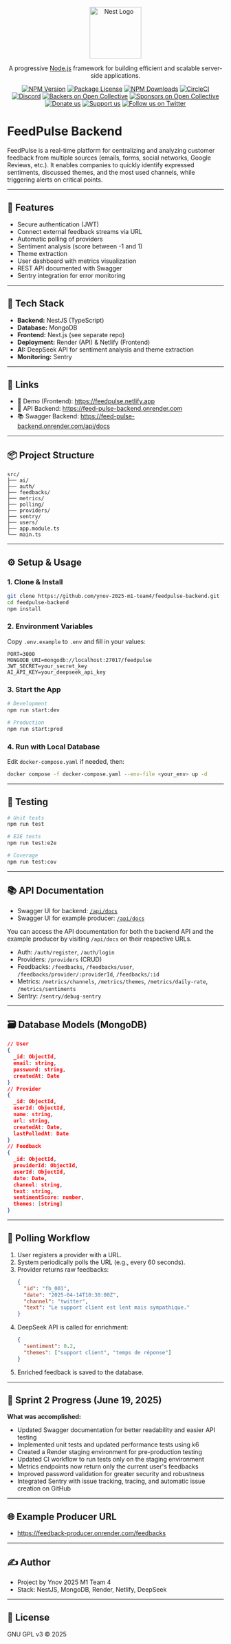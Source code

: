 <p align="center">
  <a href="http://nestjs.com/" target="blank"><img src="https://nestjs.com/img/logo-small.svg" width="120" alt="Nest Logo" /></a>
</p>

[circleci-image]: https://img.shields.io/circleci/build/github/nestjs/nest/master?token=abc123def456
[circleci-url]: https://circleci.com/gh/nestjs/nest

  <p align="center">A progressive <a href="http://nodejs.org" target="_blank">Node.js</a> framework for building efficient and scalable server-side applications.</p>
    <p align="center">
<a href="https://www.npmjs.com/~nestjscore" target="_blank"><img src="https://img.shields.io/npm/v/@nestjs/core.svg" alt="NPM Version" /></a>
<a href="https://www.npmjs.com/~nestjscore" target="_blank"><img src="https://img.shields.io/npm/l/@nestjs/core.svg" alt="Package License" /></a>
<a href="https://www.npmjs.com/~nestjscore" target="_blank"><img src="https://img.shields.io/npm/dm/@nestjs/common.svg" alt="NPM Downloads" /></a>
<a href="https://circleci.com/gh/nestjs/nest" target="_blank"><img src="https://img.shields.io/circleci/build/github/nestjs/nest/master" alt="CircleCI" /></a>
<a href="https://discord.gg/G7Qnnhy" target="_blank"><img src="https://img.shields.io/badge/discord-online-brightgreen.svg" alt="Discord"/></a>
<a href="https://opencollective.com/nest#backer" target="_blank"><img src="https://opencollective.com/nest/backers/badge.svg" alt="Backers on Open Collective" /></a>
<a href="https://opencollective.com/nest#sponsor" target="_blank"><img src="https://opencollective.com/nest/sponsors/badge.svg" alt="Sponsors on Open Collective" /></a>
  <a href="https://paypal.me/kamilmysliwiec" target="_blank"><img src="https://img.shields.io/badge/Donate-PayPal-ff3f59.svg" alt="Donate us"/></a>
    <a href="https://opencollective.com/nest#sponsor"  target="_blank"><img src="https://img.shields.io/badge/Support%20us-Open%20Collective-41B883.svg" alt="Support us"></a>
  <a href="https://twitter.com/nestframework" target="_blank"><img src="https://img.shields.io/twitter/follow/nestframework.svg?style=social&label=Follow" alt="Follow us on Twitter"></a>
</p>
  <!--[![Backers on Open Collective](https://opencollective.com/nest/backers/badge.svg)](https://opencollective.com/nest#backer)
  [![Sponsors on Open Collective](https://opencollective.com/nest/sponsors/badge.svg)](https://opencollective.com/nest#sponsor)-->

# FeedPulse Backend

FeedPulse is a real-time platform for centralizing and analyzing customer feedback from multiple sources (emails, forms, social networks, Google Reviews, etc.). It enables companies to quickly identify expressed sentiments, discussed themes, and the most used channels, while triggering alerts on critical points.

---

## 🚀 Features

- Secure authentication (JWT)
- Connect external feedback streams via URL
- Automatic polling of providers
- Sentiment analysis (score between -1 and 1)
- Theme extraction
- User dashboard with metrics visualization
- REST API documented with Swagger
- Sentry integration for error monitoring

---

## 🧱 Tech Stack

- **Backend:** NestJS (TypeScript)
- **Database:** MongoDB
- **Frontend:** Next.js (see separate repo)
- **Deployment:** Render (API) & Netlify (Frontend)
- **AI:** DeepSeek API for sentiment analysis and theme extraction
- **Monitoring:** Sentry

---

## 🔗 Links

- 🔗 Demo (Frontend): https://feedpulse.netlify.app
- 🔗 API Backend: https://feed-pulse-backend.onrender.com
- 📚 Swagger Backend: https://feed-pulse-backend.onrender.com/api/docs

---

## 📦 Project Structure

```
src/
├── ai/
├── auth/
├── feedbacks/
├── metrics/
├── polling/
├── providers/
├── sentry/
├── users/
├── app.module.ts
└── main.ts
```

---

## ⚙️ Setup & Usage

### 1. Clone & Install

```bash
git clone https://github.com/ynov-2025-m1-team4/feedpulse-backend.git
cd feedpulse-backend
npm install
```

### 2. Environment Variables

Copy `.env.example` to `.env` and fill in your values:

```env
PORT=3000
MONGODB_URI=mongodb://localhost:27017/feedpulse
JWT_SECRET=your_secret_key
AI_API_KEY=your_deepseek_api_key
```

### 3. Start the App

```bash
# Development
npm run start:dev

# Production
npm run start:prod
```

### 4. Run with Local Database

Edit `docker-compose.yaml` if needed, then:

```bash
docker compose -f docker-compose.yaml --env-file <your_env> up -d
```

---

## 🧪 Testing

```bash
# Unit tests
npm run test

# E2E tests
npm run test:e2e

# Coverage
npm run test:cov
```

---

## 📚 API Documentation

- Swagger UI for backend: [`/api/docs`](https://feed-pulse-backend.onrender.com/api/docs)
- Swagger UI for example producer: [`/api/docs`](https://feedback-producer.onrender.com/api/docs)

You can access the API documentation for both the backend API and the example producer by visiting `/api/docs` on their respective URLs.

- Auth: `/auth/register`, `/auth/login`
- Providers: `/providers` (CRUD)
- Feedbacks: `/feedbacks`, `/feedbacks/user`, `/feedbacks/provider/:providerId`, `/feedbacks/:id`
- Metrics: `/metrics/channels`, `/metrics/themes`, `/metrics/daily-rate`, `/metrics/sentiments`
- Sentry: `/sentry/debug-sentry`

---

## 🗃️ Database Models (MongoDB)

```json
// User
{
  _id: ObjectId,
  email: string,
  password: string,
  createdAt: Date
}
// Provider
{
  _id: ObjectId,
  userId: ObjectId,
  name: string,
  url: string,
  createdAt: Date,
  lastPolledAt: Date
}
// Feedback
{
  _id: ObjectId,
  providerId: ObjectId,
  userId: ObjectId,
  date: Date,
  channel: string,
  text: string,
  sentimentScore: number,
  themes: [string]
}
```

---

## 🔁 Polling Workflow

1. User registers a provider with a URL.
2. System periodically polls the URL (e.g., every 60 seconds).
3. Provider returns raw feedbacks:
   ```json
   {
     "id": "fb_001",
     "date": "2025-04-14T10:30:00Z",
     "channel": "twitter",
     "text": "Le support client est lent mais sympathique."
   }
   ```
4. DeepSeek API is called for enrichment:
   ```json
   {
     "sentiment": 0.2,
     "themes": ["support client", "temps de réponse"]
   }
   ```
5. Enriched feedback is saved to the database.

---

## 📝 Sprint 2 Progress (June 19, 2025)

**What was accomplished:**

- Updated Swagger documentation for better readability and easier API testing
- Implemented unit tests and updated performance tests using k6
- Created a Render staging environment for pre-production testing
- Updated CI workflow to run tests only on the staging environment
- Metrics endpoints now return only the current user's feedbacks
- Improved password validation for greater security and robustness
- Integrated Sentry with issue tracking, tracing, and automatic issue creation on GitHub

---

## 🌐 Example Producer URL

- https://feedback-producer.onrender.com/feedbacks

---

## ✍️ Author

- Project by Ynov 2025 M1 Team 4
- Stack: NestJS, MongoDB, Render, Netlify, DeepSeek

---

## 📄 License

GNU GPL v3 © 2025
